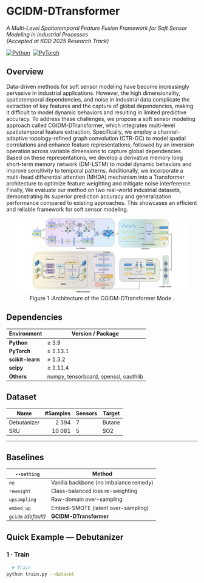 # GCIDM-DTransformer  
*A Multi-Level Spatiotemporal Feature Fusion Framework for Soft Sensor Modeling in Industrial Processes*  
*(Accepted at KDD 2025 Research Track)*  

[![Python](https://img.shields.io/badge/Python-3.9%2B-blue)](https://www.python.org/) [![PyTorch](https://img.shields.io/badge/PyTorch-2.2%2B-red)](https://pytorch.org/)
## Overview
Data-driven methods for soft sensor modeling have become increasingly pervasive in industrial applications. However, the high dimensionality, spatiotemporal dependencies, and noise in industrial data complicate the extraction of key features and the capture of global dependencies, making it difficult to model dynamic behaviors and resulting in limited predictive accuracy. To address these challenges, we propose a soft sensor modeling approach called CGIDM-DTransformer, which integrates multi-level spatiotemporal feature extraction. Specifically, we employ a channel-adaptive topology-refined graph convolution (CTR-GC) to model spatial correlations and enhance feature representations, followed by an inversion operation across variable dimensions to capture global dependencies. Based on these representations, we develop a derivative memory long short-term memory network (DM-LSTM) to model dynamic behaviors and improve sensitivity to temporal patterns. Additionally, we incorporate a multi-head differential attention (MHDA) mechanism into a Transformer architecture to optimize feature weighting and mitigate noise interference. Finally, We evaluate our method on two real-world industrial datasets, demonstrating its superior prediction accuracy and generalization performance compared to existing approaches. This showcases an efficient and reliable framework for soft sensor modeling.
<div  align="center">    
    <img src="./asset/framework.png" width=90%/>
</div>
<div  align="center">    
      Figure 1 :Architecture of the CGIDM-DTransformer Mode .
</div>

## Dependencies

| Environment | Version / Package                             |
|-------------|-----------------------------------------------|
| **Python**       | ≥ 3.9                                    |
| **PyTorch**      | ≥ 1.13.1                                 |
| **scikit-learn** | ≥ 1.3.2                                  |
| **scipy**        | ≥ 1.11.4                                 |
| **Others**  | numpy, tensorboard, openssl, oauthlib         |

[//]: # (```bash)

[//]: # (# Conda &#40;recommended&#41;)

[//]: # (conda env create -f env.yml)

[//]: # (conda activate gcidm)

## Dataset

| Name | #Samples | Sensors | Target |  
|------|---------:|---------|--------|
| Debutanizer | 2 394 | 7 | Butane | 
| SRU | 10 081 | 5 | SO2 | 

---

## Baselines

| `--setting` | Method |
|-------------|----------------------------------------------|
| `no`        | Vanilla backbone (no imbalance remedy)       |
| `reweight`  | Class-balanced loss re-weighting             |
| `upsampling`| Raw-domain over-sampling                     |
| `embed_up`  | Embed-SMOTE (latent over-sampling)           |
| `gcidm` _(default)_ | **GCIDM-DTransformer**               |

## Quick Example — Debutanizer
### 1 · Train
```bash
  # Train
python train.py --dataset 
